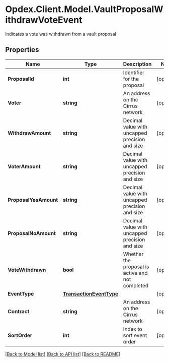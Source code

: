 # Opdex.Client.Model.VaultProposalWithdrawVoteEvent
Indicates a vote was withdrawn from a vault proposal

## Properties

Name | Type | Description | Notes
------------ | ------------- | ------------- | -------------
**ProposalId** | **int** | Identifier for the proposal | [optional] 
**Voter** | **string** | An address on the Cirrus network | [optional] 
**WithdrawAmount** | **string** | Decimal value with uncapped precision and size | [optional] 
**VoterAmount** | **string** | Decimal value with uncapped precision and size | [optional] 
**ProposalYesAmount** | **string** | Decimal value with uncapped precision and size | [optional] 
**ProposalNoAmount** | **string** | Decimal value with uncapped precision and size | [optional] 
**VoteWithdrawn** | **bool** | Whether the proposal is active and not completed | [optional] 
**EventType** | [**TransactionEventType**](TransactionEventType.md) |  | [optional] 
**Contract** | **string** | An address on the Cirrus network | [optional] 
**SortOrder** | **int** | Index to sort event order | [optional] 

[[Back to Model list]](../README.md#documentation-for-models) [[Back to API list]](../README.md#documentation-for-api-endpoints) [[Back to README]](../README.md)

